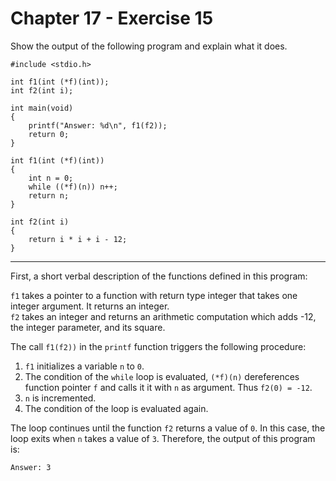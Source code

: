 # Chapter 17 - Exercise 15

Show the output of the following program and explain what it does.  

```
#include <stdio.h>

int f1(int (*f)(int));
int f2(int i);

int main(void)
{
    printf("Answer: %d\n", f1(f2));
    return 0;
}

int f1(int (*f)(int))
{
    int n = 0;
    while ((*f)(n)) n++;
    return n;
}

int f2(int i)
{
    return i * i + i - 12;
}
```

---

First, a short verbal description of the functions defined in this program:

`f1` takes a pointer to a function with return type integer that takes one integer argument. It returns an integer.  
`f2` takes an integer and returns an arithmetic computation which adds -12, the integer parameter, and its square.  

The call `f1(f2))` in the `printf` function triggers the following procedure:  

1. `f1` initializes a variable `n` to `0`.  
2. The condition of the `while` loop is evaluated, `(*f)(n)` dereferences function pointer `f` and calls it it with `n` as argument. Thus `f2(0) = -12`.  
3. `n` is incremented.   
4.  The condition of the loop is evaluated again.  

The loop continues until the function `f2` returns a value of `0`. In this case, the loop exits when `n` takes a value of `3`. Therefore, the output of this program is:

```
Answer: 3
```
